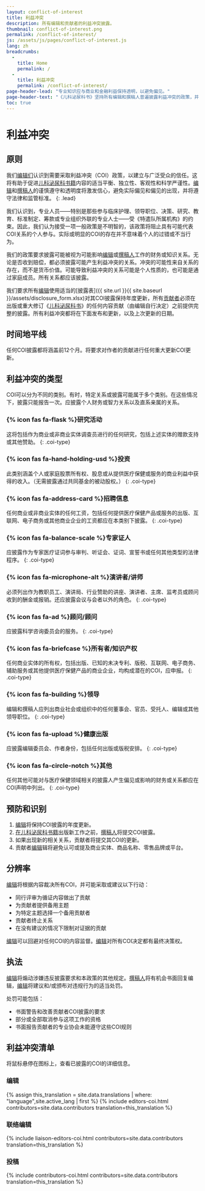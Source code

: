 ```yaml
---
layout: conflict-of-interest
title: 利益冲突
description: 所有编辑和贡献者的利益冲突披露。
thumbnail: conflict-of-interest.png
permalink: /conflict-of-interest/
js: /assets/js/pages/conflict-of-interest.js
lang: zh
breadcrumbs:
  - 
    title: Home
    permalink: /
  - 
    title: 利益冲突
    permalink: /conflict-of-interest/
page-header-lead: "专业知识应与商业和金融利益保持透明，以避免偏见。"
page-header-text: "《儿科泌尿科书》坚持所有编辑和撰稿人普遍披露利益冲突的政策，并发誓避免提及或认可商业产品或品牌名称。"
toc: true
---
```


# 利益冲突

## 原则

我们[编辑们](/editors/)认识到需要采取利益冲突（COI）政策，以建立与广泛受众的信任。这将有助于促进[儿科泌尿科书籍](/)内容的适当平衡、独立性、客观性和科学严谨性。[编辑](/editors/)和[撰稿人](/contributors/)的谨慎遵守和透明度将激发信心，避免实际偏见和偏见的出现，并将遵守法律和监管标准。
{: .lead}

我们认识到，专业人员——特别是那些参与临床护理、领导职位、决策、研究、教育、标准制定、筹款或专业组织外联的专业人士——受《特遣队所属机构》的约束。因此，我们认为接受一项一般政策是不明智的，该政策将阻止具有可能代表COI关系的个人参与。实际或明显的COI的存在并不意味着个人的过错或不当行为。

我们的政策要求披露可能被视为可能影响[编辑](/editors/)或[撰稿人](/contributors/)工作的财务或知识关系。无论是否收到赔偿，都必须披露可能产生利益冲突的关系。冲突的可能性来自关系的存在，而不是货币价值。可能导致利益冲突的关系可能是个人性质的，也可能是通过家庭成员。所有关系都应该披露。

我们要求所有[编辑](/editors/)使用适当的[披露表]({{ site.url }}{{ site.baseurl }}/assets/disclosure_form.xlsx)</a>对其COI披露保持年度更新，所有[贡献者](/contributors/)必须在出版或重大修订《[儿科泌尿科书](/)》的任何内容贡献（由编辑自行决定）之前提供完整的披露。所有利益冲突都将在下面发布和更新，以及上次更新的日期。

## 时间地平线

任何COI披露都将涵盖前12个月。将要求对作者的贡献进行任何重大更新COI更新。

## 利益冲突的类型

COI可以分为不同的类别。有时，特定关系或披露可能属于多个类别。在这些情况下，披露只能报告一次。应披露个人财务或智力关系以及直系亲属的关系。  

### {% icon fas fa-flask %}研究活动

这将包括作为商业或非商业实体调查员进行的任何研究，包括上述实体的赠款支持或其他赞助。
{: .coi-type}

### {% icon fas fa-hand-holding-usd %}投资

此类别涵盖个人或家庭股票所有权、股息或从提供医疗保健或服务的商业利益中获得的收入。（无需披露通过共同基金的被动股权。）
{: .coi-type}

### {% icon fas fa-address-card %}招聘信息

任何商业或非商业实体的任何工资，包括任何提供医疗保健产品或服务的出版、互联网、电子商务或其他商业企业的工资都应在本类别下披露。
{: .coi-type}

### {% icon fas fa-balance-scale %}专家证人

应披露作为专家医疗证词参与审判、听证会、证词、宣誓书或任何其他类型的法律程序。
{: .coi-type}

### {% icon fas fa-microphone-alt %}演讲者/讲师

必须列出作为教职员工、演讲局、行业赞助的讲座、演讲者、主席、监考员或顾问收到的酬金或报销。还应披露会议与会者以外的角色。
{: .coi-type}

### {% icon fas fa-ad %}顾问/顾问

应披露科学咨询委员会的服务。
{: .coi-type}

### {% icon fas fa-briefcase %}所有者/知识产权

任何商业实体的所有权，包括出版、已知的未决专利、版税、互联网、电子商务、辅助服务或其他提供医疗保健产品的商业企业，均构成潜在的COI，应申报。
{: .coi-type}

### {% icon fas fa-building %}领导

编辑和撰稿人应列出商业社会或组织中的任何董事会、官员、受托人、编辑或其他领导职位。
{: .coi-type}

### {% icon fas fa-upload %}健康出版

应披露编辑委员会、作者身份，包括任何出版或版税安排。
{: .coi-type}

### {% icon fas fa-circle-notch %}其他

任何其他可能对与医疗保健领域相关的披露人产生偏见或影响的财务或关系都应在COI声明中列出。
{: .coi-type}

## 预防和识别

1. [编辑](/editors/)将保持COI披露的年度更新。
2. [在儿科泌尿科书籍](/)出版新工作之前，[撰稿人](/contributors)将提交COI披露。
3. 如果出现新的相关关系，贡献者将提交其COI的更新。
4. 贡献者[编辑](/editors/)辑将避免认可或提及商业实体、商品名称、零售品牌或平台。

## 分辨率

[编辑](/editors/)将根据内容裁决所有COI，并可能采取或建议以下行动：

- 同行评审为循证内容做出了贡献
- 为贡献者提供备用主题
- 为特定主题选择一个备用贡献者
- 贡献者终止关系
- 在没有建议的情况下限制对证据的贡献

[编辑](/editors/)可以回避对任何COI的内容监督。[编辑](/editors/)对所有COI决定都有最终决策权。

## 执法

[编辑](/editors/)将煽动涉嫌违反披露要求和本政策的其他规定。[撰稿人](/contributors)将有机会书面回复编辑，[编辑](/editors/)将建议和/或颁布对违规行为的适当处罚。

处罚可能包括：

- 书面警告和改善贡献者COI披露的要求
- 部分或全部取消参与这项工作的资格
- 书面报告贡献者的专业协会未能遵守这些COI规则

## 利益冲突清单

将鼠标悬停在图标上，查看已披露的COI的详细信息。

### 编辑

{% assign this_translation = site.data.translations | where: "language",site.active_lang | first %}
{% include editors-coi.html contributors=site.data.contributors translation=this_translation %}

### 联络编辑

{% include liaison-editors-coi.html contributors=site.data.contributors translation=this_translation %}

### 投稿

{% include contributors-coi.html contributors=site.data.contributors translation=this_translation %}